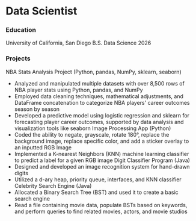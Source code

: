# Data Scientist

### Education
University of California, San Diego	
B.S. Data Science 2026

### Projects
NBA Stats Analysis Project (Python, pandas, NumPy, sklearn, seaborn)
- Analyzed and manipulated multiple datasets with over 8,500 rows of NBA player stats using Python, pandas, and NumPy
- Employed data cleaning techniques, mathematical adjustments, and DataFrame concatenation to categorize NBA players' career outcomes season by season
- Developed a predictive model using logistic regression and sklearn for forecasting player career outcomes, supported by data analysis and visualization tools like seaborn
Image Processing App (Python)
- Coded the ability to negate, grayscale, rotate 180°, replace the background image, replace specific color, and add a sticker overlay to an inputted RGB Image
- Implemented a K-nearest Neighbors (KNN) machine learning classifier to predict a label for a given RGB image
Digit Classifier Program (Java)
- Designed and developed an image recognition system for hand-drawn digits
- Utilized a d-ary heap, priority queue, interfaces, and KNN classifier
Celebrity Search Engine (Java)
- Allocated a Binary Search Tree (BST) and used it to create a basic search engine
- Read a file containing movie data, populate BSTs based on keywords, and perform queries to find related movies, actors, and movie studios
